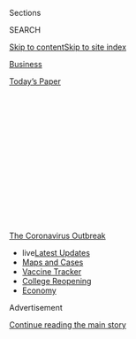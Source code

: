 <div id="app">

<div>

<div>

<div>

<div class="NYTAppHideMasthead css-1q2w90k e1suatyy0">

<div class="section css-ui9rw0 e1suatyy2">

<div class="css-eph4ug er09x8g0">

<div class="css-6n7j50">

</div>

<span class="css-1dv1kvn">Sections</span>

<div class="css-10488qs">

<span class="css-1dv1kvn">SEARCH</span>

</div>

[Skip to content](#site-content)[Skip to site
index](#site-index)

</div>

<div id="masthead-section-label" class="css-1wr3we4 eaxe0e00">

[Business](https://www.nytimes3xbfgragh.onion/section/business)

</div>

<div class="css-10698na e1huz5gh0">

</div>

</div>

<div id="masthead-bar-one" class="section hasLinks css-15hmgas e1csuq9d3">

<div class="css-uqyvli e1csuq9d0">

</div>

<div class="css-1uqjmks e1csuq9d1">

</div>

<div class="css-9e9ivx">

[](https://myaccount.nytimes3xbfgragh.onion/auth/login?response_type=cookie&client_id=vi)

</div>

<div class="css-1bvtpon e1csuq9d2">

[Today’s
Paper](https://www.nytimes3xbfgragh.onion/section/todayspaper)

</div>

</div>

</div>

</div>

<div data-aria-hidden="false">

<div id="site-content" data-role="main">

<div>

<div class="css-1aor85t" style="opacity:0.000000001;z-index:-1;visibility:hidden">

<div class="css-1hqnpie">

<div class="css-epjblv">

<span class="css-17xtcya">[Business](/section/business)</span><span class="css-x15j1o">|</span><span class="css-fwqvlz">The
United States Is Reopening Many of the Wrong
Schools</span>

</div>

<div class="css-k008qs">

<div class="css-1iwv8en">

<span class="css-18z7m18"></span>

<div>

</div>

</div>

<span class="css-1n6z4y">https://nyti.ms/2XqI8TE</span>

<div class="css-1705lsu">

<div class="css-4xjgmj">

<div class="css-4skfbu" data-role="toolbar" data-aria-label="Social Media Share buttons, Save button, and Comments Panel with current comment count" data-testid="share-tools">

  - 
  - 
  - 
  - 
    
    <div class="css-6n7j50">
    
    </div>

  - 
  - 

</div>

</div>

</div>

</div>

</div>

</div>

<div id="NYT_TOP_BANNER_REGION" class="css-13pd83m">

<div>

<div id="styln-prism-menu-1592847958612" class="section interactive-content interactive-size-medium css-1edisqu">

<div class="css-17ih8de interactive-body">

<div id="scroll-container" class="css-1gj85ro">

[<span class="styln-title-wrap"><span class="css-1pje3qr">The
Coronavirus</span><span class="css-1pje3qr">
Outbreak</span></span>](https://www.nytimes3xbfgragh.onion/news-event/coronavirus?action=click&pgtype=Article&state=default&region=TOP_BANNER&context=storylines_menu)

  - <span class="css-kqxiym" data-emphasize="true">live</span>[Latest
    Updates](https://www.nytimes3xbfgragh.onion/2020/08/04/world/coronavirus-cases.html?action=click&pgtype=Article&state=default&region=TOP_BANNER&context=storylines_menu)
  - [Maps and
    Cases](https://www.nytimes3xbfgragh.onion/interactive/2020/us/coronavirus-us-cases.html?action=click&pgtype=Article&state=default&region=TOP_BANNER&context=storylines_menu)
  - [Vaccine
    Tracker](https://www.nytimes3xbfgragh.onion/interactive/2020/science/coronavirus-vaccine-tracker.html?action=click&pgtype=Article&state=default&region=TOP_BANNER&context=storylines_menu)
  - [College
    Reopening](https://www.nytimes3xbfgragh.onion/2020/08/02/us/covid-college-reopening.html?action=click&pgtype=Article&state=default&region=TOP_BANNER&context=storylines_menu)
  - [Economy](https://www.nytimes3xbfgragh.onion/live/2020/08/04/business/stock-market-today-coronavirus?action=click&pgtype=Article&state=default&region=TOP_BANNER&context=storylines_menu)

</div>

</div>

</div>

</div>

</div>

<div id="top-wrapper" class="css-1sy8kpn">

<div id="top-slug" class="css-l9onyx">

Advertisement

</div>

[Continue reading the main
story](#after-top)

<div class="ad top-wrapper" style="text-align:center;height:100%;display:block;min-height:250px">

<div id="top" class="place-ad" data-position="top" data-size-key="top">

</div>

</div>

<div id="after-top">

</div>

</div>

<div>

<div id="sponsor-wrapper" class="css-1hyfx7x">

<div id="sponsor-slug" class="css-19vbshk">

Supported by

</div>

[Continue reading the main
story](#after-sponsor)

<div id="sponsor" class="ad sponsor-wrapper" style="text-align:center;height:100%;display:block">

</div>

<div id="after-sponsor">

</div>

</div>

<div class="css-186x18t">

economic View

</div>

<div class="css-1vkm6nb ehdk2mb0">

# The United States Is Reopening Many of the Wrong Schools

</div>

When it is safe enough to return to school, young children would benefit
the most. Yet financial pressures are pushing colleges to reopen most
rapidly, an economist says.

<div class="css-79elbk" data-testid="photoviewer-wrapper">

<div class="css-z3e15g" data-testid="photoviewer-wrapper-hidden">

</div>

<div class="css-1a48zt4 ehw59r15" data-testid="photoviewer-children">

![<span class="css-16f3y1r e13ogyst0" data-aria-hidden="true">An
elementary school in the Bronx closed in April because of the virus. New
York City schools are expected to reopen in the fall with hybrid
learning.</span><span class="css-cnj6d5 e1z0qqy90" itemprop="copyrightHolder"><span class="css-1ly73wi e1tej78p0">Credit...</span><span><span>Victor
J. Blue for The New York
Times</span></span></span>](https://static01.graylady3jvrrxbe.onion/images/2020/08/03/business/03Virus-View-01/merlin_171513666_77afb6d2-fcff-4e60-afd1-d509f326d13a-articleLarge.jpg?quality=75&auto=webp&disable=upscale)

</div>

</div>

<div class="css-18e8msd">

<div class="css-vp77d3 epjyd6m0">

<div class="css-1baulvz">

By <span class="css-1baulvz last-byline" itemprop="name">Susan
Dynarski</span>

</div>

</div>

  - 
    
    <div class="css-ld3wwf e16638kd2">
    
    Published Aug. 3, 2020Updated Aug. 4, 2020,
    <span class="css-epvm6">12:29 p.m.
    ET</span>
    
    </div>

  - 
    
    <div class="css-4xjgmj">
    
    <div class="css-pvvomx" data-role="toolbar" data-aria-label="Social Media Share buttons, Save button, and Comments Panel with current comment count" data-testid="share-tools">
    
      - 
      - 
      - 
      - 
        
        <div class="css-6n7j50">
        
        </div>
    
      - 
      - 
    
    </div>
    
    </div>

</div>

</div>

<div class="section meteredContent css-1r7ky0e" name="articleBody" itemprop="articleBody">

<div class="css-1fanzo5 StoryBodyCompanionColumn">

<div class="css-53u6y8">

With [coronavirus
cases](https://www.nytimes3xbfgragh.onion/news-event/coronavirus)
spiking in [dozens of
states](https://www.nytimes3xbfgragh.onion/interactive/2020/07/09/us/coronavirus-cases-reopening-trends.html),
the prospect of anything resembling a normal school year is fading fast.

[Schools can’t safely
reopen](https://www.nytimes3xbfgragh.onion/2020/08/03/us/school-closing-coronavirus.html)
if infections are [exploding in the
communities](https://www.nytimes3xbfgragh.onion/interactive/2020/07/31/us/coronavirus-school-reopening-risk.html)
they serve.

But in regions where the pandemic appears to be under control, it is
most important to get the youngest children back into school buildings,
to stop the alarming slide in their learning. Older students, especially
those in college, are better equipped to cope with the difficulties of
online education.

That is the broad consensus among experts on back-to-school priorities.
But, as things stand now, much of the United States is preparing to do
exactly the opposite.

In many towns, college students are more likely than kindergartners to
return to school for in-person instruction. An example is my home of Ann
Arbor, Mich., where schoolchildren will be learning completely online
and university students will be attending at least some classes in
person.

</div>

</div>

<div class="css-1fanzo5 StoryBodyCompanionColumn">

<div class="css-53u6y8">

Fifteen of the [20 largest school
districts](https://www.edweek.org/ew/section/multimedia/school-districts-reopening-plans-a-snapshot.html)
are expected to be teaching fully online in the fall, according to data
collected by Education Week, a trade publication focused on education.
By contrast, among colleges, the pattern is reversed.
[Just 128](https://collegecrisis.shinyapps.io/dashboard/) — roughly 4
percent — of the nation’s thousands of colleges have announced plans to
hold classes solely online, according to data gathered by Davidson
College.

There are plenty of exceptions. At the elementary and secondary levels,
major school districts like [Hillsborough, Fla. (which includes Tampa)
and
Dallas](https://www.edweek.org/ew/section/multimedia/school-districts-reopening-plans-a-snapshot.html)
are planning to have students attend classes in person. New York City,
which has the nation’s largest school system, is trying to [have it both
ways](https://www.schools.nyc.gov/school-year-20-21/return-to-school-2020/welcome-to-the-2020-2021-school-year),
by having students split their learning between the classroom and the
home.

The Boston campus of the University of Massachusetts plans to [shift
classes completely
online](https://www.masslive.com/news/2020/07/here-are-the-fall-reopening-plans-for-the-25-largest-colleges-in-mass.html),
as do several of Harvard’s graduate programs. But most colleges are
welcoming students back to campus this fall, while enormous public
school districts like [Los Angeles
Unified](https://achieve.lausd.net/site/default.aspx?PageType=3&DomainID=4&ModuleInstanceID=4466&ViewID=6446EE88-D30C-497E-9316-3F8874B3E108&RenderLoc=0&FlexDataID=91406&PageID=1)
and [Philadelphia](https://www.philasd.org/coronavirus/schoolstart2020/)
are expected to have no children in their
buildings.

<div id="NYT_MAIN_CONTENT_1_REGION" class="css-9tf9ac">

<div>

<div id="styln-covid-updates-markets" class="section interactive-content interactive-size-medium css-1ftcdic">

<div class="css-17ih8de interactive-body">

<div id="styln-briefing-block">

<div class="briefing-block-header-section">

# [Latest Updates: Economy](https://www.nytimes3xbfgragh.onion/live/2020/08/04/business/stock-market-today-coronavirus?action=click&pgtype=Article&state=default&region=MAIN_CONTENT_1&context=storylines_live_updates)

</div>

<div class="briefing-block-lb-items">

<div class="briefing-block-update-time active">

[57m
ago](https://www.nytimes3xbfgragh.onion/live/2020/08/04/business/stock-market-today-coronavirus?action=click&pgtype=Article&state=default&region=MAIN_CONTENT_1&context=storylines_live_updates#nbcuniversal-to-cut-about-10-percent-of-its-work-force)

</div>

<div>

[NBCUniversal to cut about 10 percent of its work
force.](https://www.nytimes3xbfgragh.onion/live/2020/08/04/business/stock-market-today-coronavirus?action=click&pgtype=Article&state=default&region=MAIN_CONTENT_1&context=storylines_live_updates#nbcuniversal-to-cut-about-10-percent-of-its-work-force)

</div>

<div class="briefing-block-update-time active">

[2h
ago](https://www.nytimes3xbfgragh.onion/live/2020/08/04/business/stock-market-today-coronavirus?action=click&pgtype=Article&state=default&region=MAIN_CONTENT_1&context=storylines_live_updates#loans-are-harder-to-get-even-as-interest-rates-are-low)

</div>

<div>

[Loans are harder to get, even as interest rates are
low.](https://www.nytimes3xbfgragh.onion/live/2020/08/04/business/stock-market-today-coronavirus?action=click&pgtype=Article&state=default&region=MAIN_CONTENT_1&context=storylines_live_updates#loans-are-harder-to-get-even-as-interest-rates-are-low)

</div>

<div class="briefing-block-update-time active">

[4h
ago](https://www.nytimes3xbfgragh.onion/live/2020/08/04/business/stock-market-today-coronavirus?action=click&pgtype=Article&state=default&region=MAIN_CONTENT_1&context=storylines_live_updates#black-owned-businesses-face-a-double-blow-as-the-pandemic-strikes-minority-communities)

</div>

<div>

[Black-owned businesses face a double blow as the pandemic strikes
minority
communities.](https://www.nytimes3xbfgragh.onion/live/2020/08/04/business/stock-market-today-coronavirus?action=click&pgtype=Article&state=default&region=MAIN_CONTENT_1&context=storylines_live_updates#black-owned-businesses-face-a-double-blow-as-the-pandemic-strikes-minority-communities)

</div>

</div>

<div class="briefing-block-footer">

<div class="briefing-block-footer-meta">

[See more
updates](https://www.nytimes3xbfgragh.onion/live/2020/08/04/business/stock-market-today-coronavirus?action=click&pgtype=Article&state=default&region=MAIN_CONTENT_1&context=storylines_live_updates)

</div>

<div class="briefing-block-briefinglinks">

<span>More live coverage:</span>
[Global](https://www.nytimes3xbfgragh.onion/2020/08/04/world/coronavirus-cases.html?action=click&pgtype=Article&state=default&region=MAIN_CONTENT_1&context=storylines_live_updates)

</div>

</div>

</div>

</div>

</div>

</div>

</div>

A broad group of educators and health experts argues that young children
should be the first back in classrooms, partly because if a child
doesn’t learn to read, write and handle numbers early in primary
school, she or he may struggle for the rest of her or his life. And as a
practical matter, many young children can’t log themselves onto a
computer and learn independently, as university students can.

The educational needs of young children have economic implications. When
children learn at home, they need adults nearby to assist them. Affluent
families can afford to hire a nanny to supervise their children during
the school day, but most people cannot.

</div>

</div>

<div class="css-1fanzo5 StoryBodyCompanionColumn">

<div class="css-53u6y8">

Sometimes older siblings will help younger ones, which can interrupt
their own learning. But a lot of parents will have no option but to give
up work to watch their kids, which will hamper the economic recovery and
aggravate inequality in wealth and income. The economic case for getting
young children back to school first is therefore very strong.

But just because something makes sense, doesn’t mean it automatically
happens.

For colleges, competition for tuition dollars is pushing them to take
outsize risks to get students back on campus, while for public school
districts, inadequate funding — combined with the failure of government
to curb the coronavirus — is keeping them from getting children safely
back into school buildings.

Consider the plight of some American colleges. Most rely on tuition to
survive, though some schools have other revenue streams: Public
institutions get financial support [from their
states](https://research.collegeboard.org/trends/college-pricing/figures-tables/total-and-student-state-and-local-funding-and-public-enrollment-over-time)
and a [relatively small
number](https://research.collegeboard.org/pdf/2019-trendsincp-fig-19.pdf)
of private schools have enormous endowments that generate substantial
income.

Colleges without deep pockets — those that rely most heavily on tuition
— are at the greatest risk of extinction in this pandemic.

Many college administrators rightly fear they will lose students to
their competitors if they don’t hold out the promise of in-person
classes — which means opening their campuses. This creates what, in
economics, we call an immense coordination problem. The first colleges
to announce that they are teaching entirely online will risk a plunge in
enrollment and tuition revenue, so relatively few have been willing to
do so.

</div>

</div>

<div class="css-79elbk" data-testid="photoviewer-wrapper">

<div class="css-z3e15g" data-testid="photoviewer-wrapper-hidden">

</div>

<div class="css-1a48zt4 ehw59r15" data-testid="photoviewer-children">

![<span class="css-16f3y1r e13ogyst0" data-aria-hidden="true">The
University of California, Berkeley announced in late July that it would
be operating completely
online.</span><span class="css-cnj6d5 e1z0qqy90" itemprop="copyrightHolder"><span class="css-1ly73wi e1tej78p0">Credit...</span><span>Jeff
Chiu/Associated
Press</span></span>](https://static01.graylady3jvrrxbe.onion/images/2020/08/03/business/03Virus-View-02/merlin_170388108_9f877d20-218d-4f55-83f5-b730f9c1cc4d-articleLarge.jpg?quality=75&auto=webp&disable=upscale)

</div>

</div>

<div class="css-1fanzo5 StoryBodyCompanionColumn">

<div class="css-53u6y8">

The colleges that have bucked this trend tend not to face strong
competitive pressures. In California, the chancellor of the large,
statewide community college system recommended in May that these schools
should [go
online](https://www.cbs8.com/article/news/local/california/california-community-college-chancellor-endorses-going-online-only-this-fall/509-bab87578-c4be-4f25-bce7-58bdecf57c90).
This was a logical move, from an economic standpoint, because students
tend to choose the community college closest to their home, and that
reduces competition: Each college has market power in its area. A
community college in San Diego doesn’t worry about its students
decamping to a school in San Francisco.

</div>

</div>

<div class="css-1fanzo5 StoryBodyCompanionColumn">

<div class="css-53u6y8">

Two community colleges in Los Angeles might compete with each other,
however. But because the community colleges are part of a unified
system, [they can act in
concert](https://edsource.org/2020/some-california-colleges-decide-to-offer-all-fall-classes-online/630660)
and are not driven to risk the public health in order to compete for
students who prefer learning in person.

In contrast, the elite University of California campuses like Berkeley
and [Los Angeles](https://www.ucla.edu/) operate in a highly competitive
environment, vying with each other (and with top private colleges) for
the best students in the world.

Perhaps that’s why the University of California schools held out the
prospect of in-person classes [long after the community
colleges](https://www.sacbee.com/news/politics-government/capitol-alert/article244116777.html).
The University of California, Berkeley only [announced in late
July](https://www.berkeleyside.com/2020/07/21/uc-berkeley-online-covid-19-fall-semester)
that it would be operating completely online, while U.C.L.A. [revealed
in
mid-June](https://newsroom.ucla.edu/releases/preparations-for-the-2020-21-academic-year)
that it was planning to teach just about one-fifth of its classes in
person or in a hybrid format.

If competition for students is preventing many colleges from making
choices that would benefit the public, constrained public revenue
streams are behind the existential challenge for schools that educate
younger students.

Because of the crisis, budgets are being slashed just as costs are
rising. Schools that hope to reopen safely need a steady supply of masks
and sanitizer; upgraded ventilation systems; more school buses and
drivers; a robust system of testing and tracing; and lots of extra real
estate for social distancing. But the tax revenues that fund schools are
drying up in the economic downturn. Elementary and secondary schools
typically [eat up 22
percent](https://www.pgpf.org/blog/2020/07/pandemic-budget-crunch-could-force-states-to-slash-social-services-education-police-budgets-and-more)
of state and local budgets. Across the United States, state and local
governments could face shortfalls this year [estimated to total more
than $700
billion](https://www.forbes.com/sites/lizfarmer/2020/07/14/trump-cant-withhold-education-funding-but-schools-could-face-a-funding-crisis-anyway/#_blank).
And [nearly every state has a balanced budget
requirement](https://www.pgpf.org/blog/2020/07/pandemic-budget-crunch-could-force-states-to-slash-social-services-education-police-budgets-and-more)
that precludes using borrowing to get through this crunch.

Without extensive investment in safety measures, virus outbreaks will
most likely close any school that opens its doors. And with Congress
headed toward its August vacation, it’s unlikely that fresh funds will
start flowing to local schools soon. In this environment, it is not
surprising that many districts are deciding not to reopen classrooms,
and that many teachers are [protesting when asked to
return](https://www.nytimes3xbfgragh.onion/2020/07/29/us/teacher-union-school-reopening-coronavirus.html?searchResultPosition=1).

The decisions of schools reverberate beyond the classroom, affecting the
broader economy. And, like the pandemic itself, the effects spill across
city and state lines, with the choices in one place constraining the
ability of businesses in another to survive. A pandemic is exactly the
type of interstate, multisector challenge that an active federal
government is built for.

</div>

</div>

<div class="css-1fanzo5 StoryBodyCompanionColumn">

<div class="css-53u6y8">

By now, in many places, it’s already too late to undertake the enormous
preparation needed to open classrooms to young children this fall. That
could change in the unlikely event of a big and immediate infusion of
federal funding.

This assumes, of course, that the government has succeeded in
suppressing the pandemic *outside* of schools. If the coronavirus is
raging unchecked through a region, no amount of funding can make it safe
for children to be in school.

Susan Dynarski is a professor of education, public policy and economics
at the University of Michigan. Follow her on Twitter @dynarski

</div>

</div>

<div>

</div>

</div>

<div>

</div>

<div>

</div>

<div>

</div>

<div>

<div id="bottom-wrapper" class="css-1ede5it">

<div id="bottom-slug" class="css-l9onyx">

Advertisement

</div>

[Continue reading the main
story](#after-bottom)

<div id="bottom" class="ad bottom-wrapper" style="text-align:center;height:100%;display:block;min-height:90px">

</div>

<div id="after-bottom">

</div>

</div>

</div>

</div>

</div>

## Site Index

<div>

</div>

## Site Information Navigation

  - [© <span>2020</span> <span>The New York Times
    Company</span>](https://help.nytimes3xbfgragh.onion/hc/en-us/articles/115014792127-Copyright-notice)

<!-- end list -->

  - [NYTCo](https://www.nytco.com/)
  - [Contact
    Us](https://help.nytimes3xbfgragh.onion/hc/en-us/articles/115015385887-Contact-Us)
  - [Work with us](https://www.nytco.com/careers/)
  - [Advertise](https://nytmediakit.com/)
  - [T Brand Studio](http://www.tbrandstudio.com/)
  - [Your Ad
    Choices](https://www.nytimes3xbfgragh.onion/privacy/cookie-policy#how-do-i-manage-trackers)
  - [Privacy](https://www.nytimes3xbfgragh.onion/privacy)
  - [Terms of
    Service](https://help.nytimes3xbfgragh.onion/hc/en-us/articles/115014893428-Terms-of-service)
  - [Terms of
    Sale](https://help.nytimes3xbfgragh.onion/hc/en-us/articles/115014893968-Terms-of-sale)
  - [Site
    Map](https://spiderbites.nytimes3xbfgragh.onion)
  - [Help](https://help.nytimes3xbfgragh.onion/hc/en-us)
  - [Subscriptions](https://www.nytimes3xbfgragh.onion/subscription?campaignId=37WXW)

</div>

</div>

</div>

</div>
